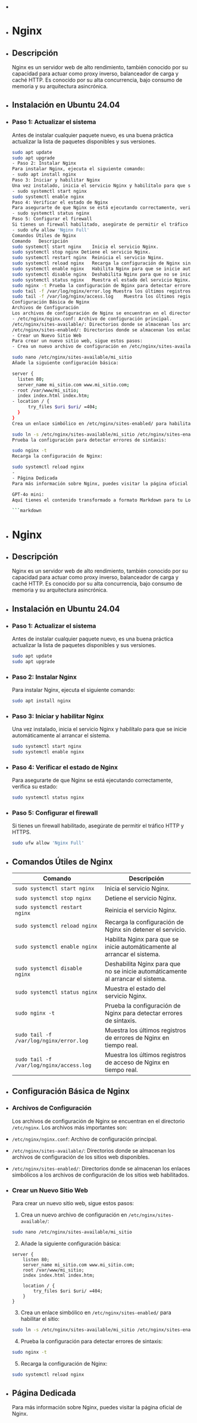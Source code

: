 -
- # Nginx
- ## Descripción
  Nginx es un servidor web de alto rendimiento, también conocido por su capacidad para actuar como proxy inverso, balanceador de carga y caché HTTP. Es conocido por su alta concurrencia, bajo consumo de memoria y su arquitectura asincrónica.
- ## Instalación en Ubuntu 24.04
- ### Paso 1: Actualizar el sistema
  Antes de instalar cualquier paquete nuevo, es una buena práctica actualizar la lista de paquetes disponibles y sus versiones.  
  
  ```bash  
  sudo apt update  
  sudo apt upgrade  
  - Paso 2: Instalar Nginx
  Para instalar Nginx, ejecuta el siguiente comando:
  - sudo apt install nginx
  Paso 3: Iniciar y habilitar Nginx  
  Una vez instalado, inicia el servicio Nginx y habilítalo para que se inicie automáticamente al arrancar el sistema.  
  - sudo systemctl start nginx
  sudo systemctl enable nginx  
  Paso 4: Verificar el estado de Nginx  
  Para asegurarte de que Nginx se está ejecutando correctamente, verifica su estado:  
  - sudo systemctl status nginx
  Paso 5: Configurar el firewall  
  Si tienes un firewall habilitado, asegúrate de permitir el tráfico HTTP y HTTPS.  
  - sudo ufw allow 'Nginx Full'
  Comandos Útiles de Nginx  
  Comando	Descripción  
  sudo systemctl start nginx	Inicia el servicio Nginx.  
  sudo systemctl stop nginx	Detiene el servicio Nginx.  
  sudo systemctl restart nginx	Reinicia el servicio Nginx.  
  sudo systemctl reload nginx	Recarga la configuración de Nginx sin detener el servicio.  
  sudo systemctl enable nginx	Habilita Nginx para que se inicie automáticamente al arrancar el sistema.  
  sudo systemctl disable nginx	Deshabilita Nginx para que no se inicie automáticamente al arrancar el sistema.  
  sudo systemctl status nginx	Muestra el estado del servicio Nginx.  
  sudo nginx -t	Prueba la configuración de Nginx para detectar errores de sintaxis.  
  sudo tail -f /var/log/nginx/error.log	Muestra los últimos registros de errores de Nginx en tiempo real.  
  sudo tail -f /var/log/nginx/access.log	Muestra los últimos registros de acceso de Nginx en tiempo real.  
  Configuración Básica de Nginx  
  Archivos de Configuración  
  Los archivos de configuración de Nginx se encuentran en el directorio /etc/nginx. Los archivos más importantes son:  
  - /etc/nginx/nginx.conf: Archivo de configuración principal.
  /etc/nginx/sites-available/: Directorios donde se almacenan los archivos de configuración de los sitios web disponibles.  
  /etc/nginx/sites-enabled/: Directorios donde se almacenan los enlaces simbólicos a los archivos de configuración de los sitios web habilitados.  
  - Crear un Nuevo Sitio Web
  Para crear un nuevo sitio web, sigue estos pasos:  
  - Crea un nuevo archivo de configuración en /etc/nginx/sites-available/:
  
  sudo nano /etc/nginx/sites-available/mi_sitio  
  Añade la siguiente configuración básica:  
  
  server {  
    listen 80;  
    server_name mi_sitio.com www.mi_sitio.com;  
  - root /var/www/mi_sitio;
    index index.html index.htm;  
  - location / {
        try_files $uri $uri/ =404;  
    }  
  }  
  Crea un enlace simbólico en /etc/nginx/sites-enabled/ para habilitar el sitio:  
  
  sudo ln -s /etc/nginx/sites-available/mi_sitio /etc/nginx/sites-enabled/  
  Prueba la configuración para detectar errores de sintaxis:  
  
  sudo nginx -t  
  Recarga la configuración de Nginx:  
  
  sudo systemctl reload nginx  
  -
  - Página Dedicada
  Para más información sobre Nginx, puedes visitar la página oficial de Nginx.
  
  GPT-4o mini:
  Aquí tienes el contenido transformado a formato Markdown para tu Logseq:
  
  ```markdown
- # Nginx
- ## Descripción
  Nginx es un servidor web de alto rendimiento, también conocido por su capacidad para actuar como proxy inverso, balanceador de carga y caché HTTP. Es conocido por su alta concurrencia, bajo consumo de memoria y su arquitectura asincrónica.
- ## Instalación en Ubuntu 24.04
- ### Paso 1: Actualizar el sistema
  Antes de instalar cualquier paquete nuevo, es una buena práctica actualizar la lista de paquetes disponibles y sus versiones.
  
  ```bash
  sudo apt update  
  sudo apt upgrade  
  ```
- ### Paso 2: Instalar Nginx
  Para instalar Nginx, ejecuta el siguiente comando:
  
  ```bash
  sudo apt install nginx
  ```
- ### Paso 3: Iniciar y habilitar Nginx  
  Una vez instalado, inicia el servicio Nginx y habilítalo para que se inicie automáticamente al arrancar el sistema.
  
  ```bash
  sudo systemctl start nginx  
  sudo systemctl enable nginx  
  ```
- ### Paso 4: Verificar el estado de Nginx  
  Para asegurarte de que Nginx se está ejecutando correctamente, verifica su estado:
  
  ```bash
  sudo systemctl status nginx  
  ```
- ### Paso 5: Configurar el firewall  
  Si tienes un firewall habilitado, asegúrate de permitir el tráfico HTTP y HTTPS.
  
  ```bash
  sudo ufw allow 'Nginx Full'  
  ```
- ## Comandos Útiles de Nginx  
  | Comando | Descripción |
  |---------|-------------|
  | `sudo systemctl start nginx` | Inicia el servicio Nginx. |
  | `sudo systemctl stop nginx` | Detiene el servicio Nginx. |
  | `sudo systemctl restart nginx` | Reinicia el servicio Nginx. |
  | `sudo systemctl reload nginx` | Recarga la configuración de Nginx sin detener el servicio. |
  | `sudo systemctl enable nginx` | Habilita Nginx para que se inicie automáticamente al arrancar el sistema. |
  | `sudo systemctl disable nginx` | Deshabilita Nginx para que no se inicie automáticamente al arrancar el sistema. |
  | `sudo systemctl status nginx` | Muestra el estado del servicio Nginx. |
  | `sudo nginx -t` | Prueba la configuración de Nginx para detectar errores de sintaxis. |
  | `sudo tail -f /var/log/nginx/error.log` | Muestra los últimos registros de errores de Nginx en tiempo real. |
  | `sudo tail -f /var/log/nginx/access.log` | Muestra los últimos registros de acceso de Nginx en tiempo real. |
- ## Configuración Básica de Nginx
- ### Archivos de Configuración  
  Los archivos de configuración de Nginx se encuentran en el directorio `/etc/nginx`. Los archivos más importantes son:
- `/etc/nginx/nginx.conf`: Archivo de configuración principal.
- `/etc/nginx/sites-available/`: Directorios donde se almacenan los archivos de configuración de los sitios web disponibles.
- `/etc/nginx/sites-enabled/`: Directorios donde se almacenan los enlaces simbólicos a los archivos de configuración de los sitios web habilitados.
- ### Crear un Nuevo Sitio Web  
  Para crear un nuevo sitio web, sigue estos pasos:  
  1. Crea un nuevo archivo de configuración en `/etc/nginx/sites-available/`:
  
    ```bash
    sudo nano /etc/nginx/sites-available/mi_sitio  
    ```
  
  2. Añade la siguiente configuración básica:  
  
    ```nginx
    server {  
        listen 80;  
        server_name mi_sitio.com www.mi_sitio.com;  
        root /var/www/mi_sitio;  
        index index.html index.htm;  
  
        location / {
            try_files $uri $uri/ =404;  
        }  
    }  
    ```
  
  3. Crea un enlace simbólico en `/etc/nginx/sites-enabled/` para habilitar el sitio:  
  
    ```bash
    sudo ln -s /etc/nginx/sites-available/mi_sitio /etc/nginx/sites-enabled/  
    ```
  
  4. Prueba la configuración para detectar errores de sintaxis:  
  
    ```bash
    sudo nginx -t  
    ```
  
  5. Recarga la configuración de Nginx:  
  
    ```bash
    sudo systemctl reload nginx  
    ```
- ## Página Dedicada  
  Para más información sobre Nginx, puedes visitar la página oficial de Nginx.
  ```
